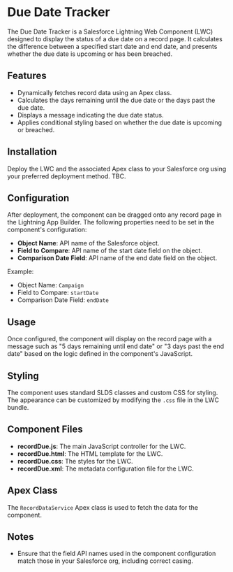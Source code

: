 # Due Date Tracker

The Due Date Tracker is a Salesforce Lightning Web Component (LWC) designed to display the status of a due date on a record page. It calculates the difference between a specified start date and end date, and presents whether the due date is upcoming or has been breached.

## Features

- Dynamically fetches record data using an Apex class.
- Calculates the days remaining until the due date or the days past the due date.
- Displays a message indicating the due date status.
- Applies conditional styling based on whether the due date is upcoming or breached.

## Installation

Deploy the LWC and the associated Apex class to your Salesforce org using your preferred deployment method. TBC.

## Configuration

After deployment, the component can be dragged onto any record page in the Lightning App Builder. The following properties need to be set in the component's configuration:

- **Object Name**: API name of the Salesforce object.
- **Field to Compare**: API name of the start date field on the object.
- **Comparison Date Field**: API name of the end date field on the object.

Example:
- Object Name: `Campaign`
- Field to Compare: `startDate`
- Comparison Date Field: `endDate`

## Usage

Once configured, the component will display on the record page with a message such as "5 days remaining until end date" or "3 days past the end date" based on the logic defined in the component's JavaScript.

## Styling

The component uses standard SLDS classes and custom CSS for styling. The appearance can be customized by modifying the `.css` file in the LWC bundle.

## Component Files

- **recordDue.js**: The main JavaScript controller for the LWC.
- **recordDue.html**: The HTML template for the LWC.
- **recordDue.css**: The styles for the LWC.
- **recordDue.xml**: The metadata configuration file for the LWC.

## Apex Class

The `RecordDataService` Apex class is used to fetch the data for the component.

## Notes

- Ensure that the field API names used in the component configuration match those in your Salesforce org, including correct casing.